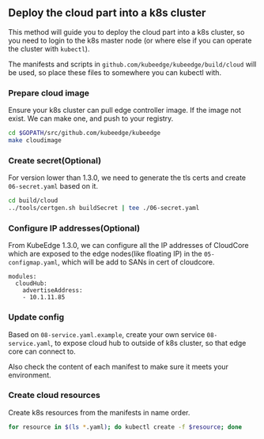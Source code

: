 ##  Deploy the cloud part into a k8s cluster

This method will guide you to deploy the cloud part into a k8s cluster,
so you need to login to the k8s master node (or where else if you can
operate the cluster with `kubectl`).

The manifests and scripts in `github.com/kubeedge/kubeedge/build/cloud`
will be used, so place these files to somewhere you can kubectl with.

### Prepare cloud image
Ensure your k8s cluster can pull edge controller image. If the
image not exist. We can make one, and push to your registry.

```bash
cd $GOPATH/src/github.com/kubeedge/kubeedge
make cloudimage
```

### Create secret(Optional)
For version lower than 1.3.0, we need to generate the tls certs and create
`06-secret.yaml` based on it.

```bash
cd build/cloud
../tools/certgen.sh buildSecret | tee ./06-secret.yaml
```

### Configure IP addresses(Optional)
From KubeEdge 1.3.0, we can configure all the IP addresses of CloudCore which are exposed to the edge nodes(like floating IP) in the `05-configmap.yaml`, which will be add to SANs in cert of cloudcore.

```
modules:
  cloudHub:
    advertiseAddress:
    - 10.1.11.85
```

### Update config
Based on `08-service.yaml.example`, create your own service `08-service.yaml`,
to expose cloud hub to outside of k8s cluster, so that edge core can
connect to.

Also check the content of each manifest to make sure it meets your environment.

### Create cloud resources
Create k8s resources from the manifests in name order.

```bash
for resource in $(ls *.yaml); do kubectl create -f $resource; done
```
